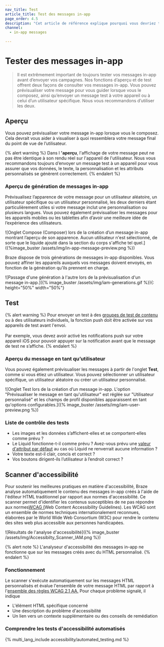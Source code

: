 ```yaml
---
nav_title: Test
article_title: Test des messages in-app
page_order: 4.5
description: "Cet article de référence explique pourquoi vous devriez tester vos messages in-app, comment les tester, et présente une liste de points à prendre en compte avant l’envoi."
channel:
  - in-app messages
  
---
```


# Tester des messages in-app

> Il est extrêmement important de toujours tester vos messages in-app avant d’envoyer vos campagnes. Nos fonctions d’aperçu et de test offrent deux façons de consulter vos messages in-app. Vous pouvez prévisualiser votre message pour vous guider lorsque vous le composez, ainsi qu’envoyer un message test à votre appareil ou à celui d’un utilisateur spécifique. Nous vous recommandons d’utiliser les deux.

## Aperçu

Vous pouvez prévisualiser votre message in-app lorsque vous le composez. Cela devrait vous aider à visualiser à quoi ressemblera votre message final du point de vue de l’utilisateur.

{% alert warning %}
Dans l **'aperçu**, l'affichage de votre message peut ne pas être identique à son rendu réel sur l'appareil de l'utilisateur. Nous vous recommandons toujours d’envoyer un message test à un appareil pour vous assurer que vos données, le texte, la personnalisation et les attributs personnalisés se génèrent correctement.
{% endalert %}

### Aperçu de génération de messages in-app

Prévisualisez l’apparence de votre message pour un utilisateur aléatoire, un utilisateur spécifique ou un utilisateur personnalisé, les deux derniers étant particulièrement utiles si votre message inclut une personnalisation ou plusieurs langues. Vous pouvez également prévisualiser les messages pour les appareils mobiles ou les tablettes afin d’avoir une meilleure idée de l’expérience des utilisateurs.

![Onglet Compose (Composer) lors de la création d’un message in-app montrant l’aperçu de son apparence. Aucun utilisateur n'est sélectionné, de sorte que le liquide ajouté dans la section du corps s'affiche tel quel.]({%image_buster /assets/img/in-app-message-preview.png %})

Braze dispose de trois générations de messages in-app disponibles. Vous pouvez affiner les appareils auxquels vos messages doivent envoyés, en fonction de la génération qu’ils prennent en charge.

![Passage d'une génération à l'autre lors de la prévisualisation d'un message in-app.]({% image_buster /assets/img/iam-generations.gif %}){: height="50%" width="50%"}

## Test

{% alert warning %}
Pour envoyer un test à des [groupes de test de contenu]({{site.baseurl}}/user_guide/administrative/app_settings/developer_console/internal_groups_tab/#content-test-groups) ou à des utilisateurs individuels, la fonction push doit être activée sur vos appareils de test avant l'envoi. <br><br>Par exemple, vous devez avoir activé les notifications push sur votre appareil iOS pour pouvoir appuyer sur la notification avant que le message de test ne s’affiche.
{% endalert %}

### Aperçu du message en tant qu’utilisateur

Vous pouvez également prévisualiser les messages à partir de l'onglet **Test**, comme si vous étiez un utilisateur. Vous pouvez sélectionner un utilisateur spécifique, un utilisateur aléatoire ou créer un utilisateur personnalisé.

![Onglet Test lors de la création d’un message in-app. L'option "Prévisualiser le message en tant qu'utilisateur" est réglée sur "Utilisateur personnalisé" et les champs de profil disponibles apparaissent en tant qu'options configurables.]({% image_buster /assets/img/iam-user-preview.png %})

### Liste de contrôle des tests

- Les images et les données s’affichent-elles et se comportent-elles comme prévu ?
- Le Liquid fonctionne-t-il comme prévu ? Avez-vous prévu une [valeur d'attribut par défaut]({{site.baseurl}}/user_guide/personalization_and_dynamic_content/liquid/conditional_logic/#accounting-for-null-attribute-values) au cas où Liquid ne renverrait aucune information ?
- Votre texte est-il clair, concis et correct ?
- Vos boutons dirigent-ils l’utilisateur à l’endroit correct ?

## Scanner d'accessibilité

Pour soutenir les meilleures pratiques en matière d'accessibilité, Braze analyse automatiquement le contenu des messages in-app créés à l'aide de l'éditeur HTML traditionnel par rapport aux normes d'accessibilité. Ce scanner permet d'identifier les contenus susceptibles de ne pas répondre aux normes[WCAG (](https://www.w3.org/WAI/standards-guidelines/wcag/)Web Content Accessibility Guidelines). Les WCAG sont un ensemble de normes techniques internationalement reconnues, élaborées par le World Wide Web Consortium (W3C) pour rendre le contenu des sites web plus accessible aux personnes handicapées.

![Résultats de l'analyse d'accessibilité]({% image_buster /assets/img/Accessibilty_Scanner_IAM.png %})

{% alert note %}
L'analyseur d'accessibilité des messages in-app ne fonctionne que sur les messages créés avec du HTML personnalisé.
{% endalert %}

### Fonctionnement

Le scanner s'exécute automatiquement sur les messages HTML personnalisés et évalue l'ensemble de votre message HTML par rapport à l'[ensemble des règles WCAG 2.1 AA.](https://www.w3.org/WAI/WCAG22/quickref/?versions=2.1&currentsidebar=%23col_customize&levels=aaa) Pour chaque problème signalé, il indique

- L'élément HTML spécifique concerné
- Une description du problème d'accessibilité
- Un lien vers un contexte supplémentaire ou des conseils de remédiation

### Comprendre les tests d'accessibilité automatisés

{% multi_lang_include accessibility/automated_testing.md %}





